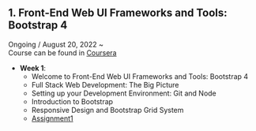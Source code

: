 ## 1. Front-End Web UI Frameworks and Tools: Bootstrap 4
Ongoing / August 20, 2022 ~ <br>
Course can be found in [Coursera](https://www.coursera.org/learn/bootstrap-4/home/week/1?showUnlock=true)

- <strong>Week 1</strong>:
  - Welcome to Front-End Web UI Frameworks and Tools: Bootstrap 4
  - Full Stack Web Development: The Big Picture
  - Setting up your Development Environment: Git and Node
  - Introduction to Bootstrap
  - Responsive Design and Bootstrap Grid System
  - [Assignment1](https://github.com/AhnJunYeong0319/stanford-algorithms-specialization/blob/main/Course2/Week1/Course1_PA1.ipynb)

